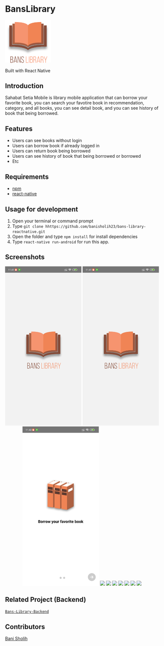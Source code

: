 # BansLibrary
<img width="150" src="./src/assets/image/banslibrary.png"/>
<p ">
  Built with React Native
</p>

## Introduction
Sahabat Setia Mobile is library mobile application that can borrow your favorite book, you can search your favotire book in recommendation, category, and all books, you can see detail book, and you can see history of book that being borrowed.

## Features
* Users can see books without login
* Users can borrow book if already logged in
* Users can return book being borrowed
* Users can see history of book that being borrowed or borrowed
* Etc

## Requirements
* [npm](https://www.npmjs.com/get-npm)
* [react-native](https://facebook.github.io/react-native/docs/getting-started)

## Usage for development
1. Open your terminal or command prompt
2. Type `git clone hhttps://github.com/banisholih23/bans-library-reactnative.git`
3. Open the folder and type `npm install` for install dependencies
4. Type `react-native run-android` for run this app.

## Screenshots
<div align="center">
    <img width="250" src="./src/assets/image/screenshoot/splash.jpg">
    <img width="250" src="./src/assets/image/splash.jpg"/>
    <img width="250" src="./src/assets/image/screenshoot/landing.jpg">
    <img width="250" src=".src/assets/image/screenshoot/login.jpg">
    <img width="250" src=".src/assets/image/SS/home.jpg">
    <img width="250" src=".src/assets/image/SS/search.jpg">
    <img width="250" src=".src/assets/image/SS/detail.jpg">
    <img width="250" src=".src/assets/image/SS/alertBorrow.jpg">
    <img width="250" src=".src/assets/image/SS/return.jpg">
    <img width="250" src=".src/assets/image/SS/profile.jpg">
</div>

## Related Project (Backend)
[`Bans-Library-Backend`](https://github.com/banisholih23/bans-library-apps)

## Contributors
[Bani Sholih](https://github.com/banisholih23)
